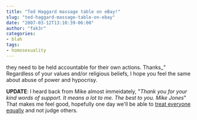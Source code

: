 ```yaml
---
title: "Ted Haggard massage table on eBay!"
slug: "ted-haggard-massage-table-on-ebay"
date: "2007-03-12T13:10:39-06:00"
author: "fak3r"
categories:
- blah
tags:
- homosexuality
---
```


 they need to be held accountable for their own actions.  Thanks_"  Regardless of your values and/or religious beliefs, I hope you feel the same about abuse of power and hypocrisy.

**UPDATE**: I heard back from Mike almost immeidately, "_Thank you for your kind words of support.  It means a lot to me.  The best to you.  Mike Jones_"    That makes me feel good, hopefully one day we'll be able to [treat everyone equally](http://hrc.org/) and not judge others.

